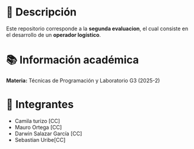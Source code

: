 # 📖 Descripción

Este repositorio corresponde a la **segunda evaluacion**, el cual consiste en el desarrollo de un **operador logístico**.

# 📚 Información académica

**Materia:** Técnicas de Programación y Laboratorio G3 (2025-2)

# 👥 Integrantes

- Camila turizo [CC]
- Mauro Ortega  [CC]
- Darwin Salazar García [CC]
- Sebastian Uribe[CC]
